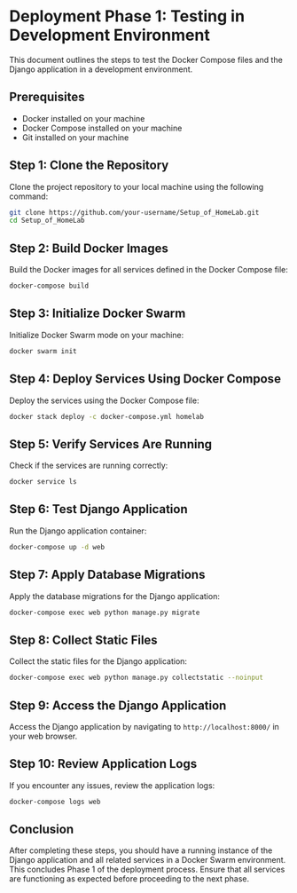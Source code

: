 # Deployment Phase 1: Testing in Development Environment

This document outlines the steps to test the Docker Compose files and the Django application in a development environment.

## Prerequisites

- Docker installed on your machine
- Docker Compose installed on your machine
- Git installed on your machine

## Step 1: Clone the Repository

Clone the project repository to your local machine using the following command:

```bash
git clone https://github.com/your-username/Setup_of_HomeLab.git
cd Setup_of_HomeLab
```

## Step 2: Build Docker Images

Build the Docker images for all services defined in the Docker Compose file:

```bash
docker-compose build
```

## Step 3: Initialize Docker Swarm

Initialize Docker Swarm mode on your machine:

```bash
docker swarm init
```

## Step 4: Deploy Services Using Docker Compose

Deploy the services using the Docker Compose file:

```bash
docker stack deploy -c docker-compose.yml homelab
```

## Step 5: Verify Services Are Running

Check if the services are running correctly:

```bash
docker service ls
```

## Step 6: Test Django Application

Run the Django application container:

```bash
docker-compose up -d web
```

## Step 7: Apply Database Migrations

Apply the database migrations for the Django application:

```bash
docker-compose exec web python manage.py migrate
```

## Step 8: Collect Static Files

Collect the static files for the Django application:

```bash
docker-compose exec web python manage.py collectstatic --noinput
```

## Step 9: Access the Django Application

Access the Django application by navigating to `http://localhost:8000/` in your web browser.

## Step 10: Review Application Logs

If you encounter any issues, review the application logs:

```bash
docker-compose logs web
```

## Conclusion

After completing these steps, you should have a running instance of the Django application and all related services in a Docker Swarm environment. This concludes Phase 1 of the deployment process. Ensure that all services are functioning as expected before proceeding to the next phase.